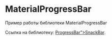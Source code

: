 # MaterialProgressBar

Пример работы библиотеки MaterialProgressBar

Ссылка на библиотеку: <a href="https://github.com/pnikosis/materialish-progressMaterial/">ProgressBar">SnackBar</a>.

